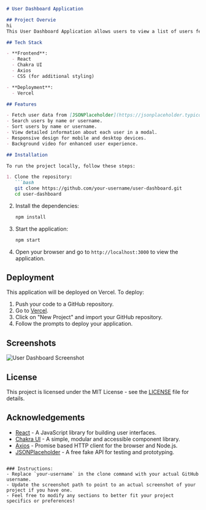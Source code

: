 
```markdown
# User Dashboard Application

## Project Overvie
hi
This User Dashboard Application allows users to view a list of users fetched from a public API, search for users by name or username, and view detailed information about each user in a modal. The application features a responsive design, a video background, and vibrant colors with a glassmorphic effect for the user cards.

## Tech Stack

- **Frontend**: 
  - React
  - Chakra UI
  - Axios
  - CSS (for additional styling)

- **Deployment**: 
  - Vercel

## Features

- Fetch user data from [JSONPlaceholder](https://jsonplaceholder.typicode.com/users).
- Search users by name or username.
- Sort users by name or username.
- View detailed information about each user in a modal.
- Responsive design for mobile and desktop devices.
- Background video for enhanced user experience.

## Installation

To run the project locally, follow these steps:

1. Clone the repository:
   ```bash
   git clone https://github.com/your-username/user-dashboard.git
   cd user-dashboard
   ```

2. Install the dependencies:
   ```bash
   npm install
   ```

3. Start the application:
   ```bash
   npm start
   ```

4. Open your browser and go to `http://localhost:3000` to view the application.

## Deployment

This application will be deployed on Vercel. To deploy:

1. Push your code to a GitHub repository.
2. Go to [Vercel](https://vercel.com/).
3. Click on "New Project" and import your GitHub repository.
4. Follow the prompts to deploy your application.

## Screenshots

![User Dashboard Screenshot](./assets/dashboard_screenshot.png)  <!-- Add your screenshot path here -->

## License

This project is licensed under the MIT License - see the [LICENSE](LICENSE) file for details.

## Acknowledgements

- [React](https://reactjs.org/) - A JavaScript library for building user interfaces.
- [Chakra UI](https://chakra-ui.com/) - A simple, modular and accessible component library.
- [Axios](https://axios-http.com/) - Promise based HTTP client for the browser and Node.js.
- [JSONPlaceholder](https://jsonplaceholder.typicode.com/) - A free fake API for testing and prototyping.
```

### Instructions:
- Replace `your-username` in the clone command with your actual GitHub username.
- Update the screenshot path to point to an actual screenshot of your project if you have one.
- Feel free to modify any sections to better fit your project specifics or preferences!
